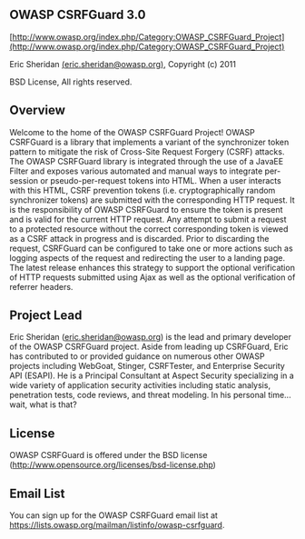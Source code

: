 ## OWASP CSRFGuard 3.0

[http://www.owasp.org/index.php/Category:OWASP_CSRFGuard_Project](http://www.owasp.org/index.php/Category:OWASP_CSRFGuard_Project)

Eric Sheridan [(eric.sheridan@owasp.org)](mailto:eric.sheridan@owasp.org), Copyright (c) 2011

BSD License, All rights reserved.

## Overview

Welcome to the home of the OWASP CSRFGuard Project! OWASP CSRFGuard is a library that implements
a variant of the synchronizer token pattern to mitigate the risk of Cross-Site Request Forgery
(CSRF) attacks. The OWASP CSRFGuard library is integrated through the use of a JavaEE Filter and
exposes various automated and manual ways to integrate per-session or pseudo-per-request tokens
into HTML. When a user interacts with this HTML, CSRF prevention tokens (i.e. cryptographically
random synchronizer tokens) are submitted with the corresponding HTTP request. It is the
responsibility of OWASP CSRFGuard to ensure the token is present and is valid for the current HTTP
request. Any attempt to submit a request to a protected resource without the correct corresponding
token is viewed as a CSRF attack in progress and is discarded. Prior to discarding the request,
CSRFGuard can be configured to take one or more actions such as logging aspects of the request and
redirecting the user to a landing page. The latest release enhances this strategy to support the
optional verification of HTTP requests submitted using Ajax as well as the optional verification
of referrer headers.

## Project Lead

Eric Sheridan (eric.sheridan@owasp.org) is the lead and primary developer of the OWASP CSRFGuard
project. Aside from leading up CSRFGuard, Eric has contributed to or provided guidance
on numerous other OWASP projects including WebGoat, Stinger, CSRFTester, and Enterprise Security
API (ESAPI). He is a Principal Consultant at Aspect Security specializing in a wide variety of
application security activities including static analysis, penetration tests, code reviews, and
threat modeling. In his personal time... wait, what is that?

## License

OWASP CSRFGuard is offered under the BSD license (http://www.opensource.org/licenses/bsd-license.php)

## Email List

You can sign up for the OWASP CSRFGuard email list at https://lists.owasp.org/mailman/listinfo/owasp-csrfguard.
